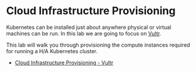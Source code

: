 # Cloud Infrastructure Provisioning

Kubernetes can be installed just about anywhere physical or virtual machines can be run. In this lab we are going to focus on [Vultr](https://www.vultr.com/).

This lab will walk you through provisioning the compute instances required for running a H/A Kubernetes cluster. 

* [Cloud Infrastructure Provisioning - Vultr](01-infrastructure-vultr.md)
